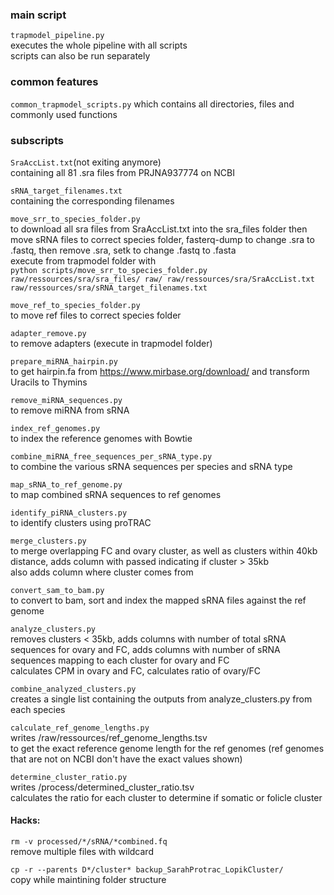 ### main script
```trapmodel_pipeline.py```  
executes the whole pipeline with all scripts  
scripts can also be run separately  

### common features  
```common_trapmodel_scripts.py``` 
which contains all directories, files and commonly used functions  

### subscripts    

```SraAccList.txt```(not exiting anymore)  
containing all 81 .sra files from PRJNA937774 on NCBI  

```sRNA_target_filenames.txt```  
containing the corresponding filenames  

```move_srr_to_species_folder.py```  
to download all sra files from SraAccList.txt into the sra_files folder
then move sRNA files to correct species folder, fasterq-dump to change .sra to .fastq, then remove .sra, setk to change .fastq to .fasta  
execute from trapmodel folder with  
```python scripts/move_srr_to_species_folder.py raw/ressources/sra/sra_files/ raw/ raw/ressources/sra/SraAccList.txt raw/ressources/sra/sRNA_target_filenames.txt```

```move_ref_to_species_folder.py```  
to move ref files to correct species folder

```adapter_remove.py```  
to remove adapters (execute in trapmodel folder)  

```prepare_miRNA_hairpin.py```  
to get hairpin.fa from https://www.mirbase.org/download/ and transform Uracils to Thymins  

```remove_miRNA_sequences.py```  
to remove miRNA from sRNA  

```index_ref_genomes.py```  
to index the reference genomes with Bowtie  

```combine_miRNA_free_sequences_per_sRNA_type.py```  
to combine the various sRNA sequences per species and sRNA type  

```map_sRNA_to_ref_genome.py```  
to map combined sRNA sequences to ref genomes  

```identify_piRNA_clusters.py```  
to identify clusters using proTRAC  

```merge_clusters.py```  
to merge overlapping FC and ovary cluster, as well as clusters within 40kb distance, adds column with passed indicating if cluster > 35kb  
also adds column where cluster comes from  

```convert_sam_to_bam.py```  
to convert to bam, sort and index the mapped sRNA files against the ref genome  

```analyze_clusters.py```  
removes clusters < 35kb, adds columns with number of total sRNA sequences for ovary and FC, adds columns with number of sRNA sequences mapping to each cluster for ovary and FC  
calculates CPM in ovary and FC, calculates ratio of ovary/FC  

```combine_analyzed_clusters.py```  
creates a single list containing the outputs from analyze_clusters.py from each species  

```calculate_ref_genome_lengths.py```  
writes /raw/ressources/ref_genome_lengths.tsv  
to get the exact reference genome length for the ref genomes (ref genomes that are not on NCBI don't have the exact values shown)  

```determine_cluster_ratio.py```  
writes /process/determined_cluster_ratio.tsv  
calculates the ratio for each cluster to determine if somatic or folicle cluster  

#### Hacks:   
```rm -v processed/*/sRNA/*combined.fq```  
remove multiple files with wildcard  

```cp -r --parents D*/cluster* backup_SarahProtrac_LopikCluster/```  
copy while maintining folder structure  
